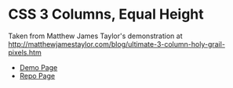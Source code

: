 CSS 3 Columns, Equal Height
===========================

Taken from Matthew James Taylor's demonstration at
http://matthewjamestaylor.com/blog/ultimate-3-column-holy-grail-pixels.htm

* [Demo Page](https://last.github.com/css3columns/index.html)
* [Repo Page](https://github.com/last/css3columns/)

